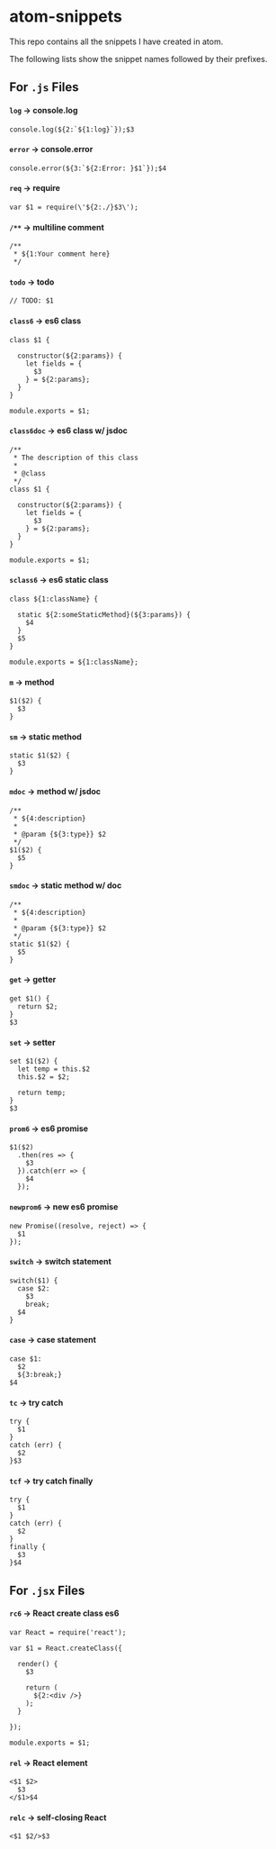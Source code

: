 # atom-snippets

This repo contains all the snippets I have created in atom.

The following lists show the snippet names followed by their prefixes.

## For `.js` Files

#### `log` -> console.log
```
console.log(${2:`${1:log}`});$3
```

#### `error` -> console.error
```
console.error(${3:`${2:Error: }$1`});$4
```

#### `req` -> require
```
var $1 = require(\'${2:./}$3\');
```

#### `/**` -> multiline comment
```
/**
 * ${1:Your comment here}
 */
```

#### `todo` -> todo
```
// TODO: $1
```

#### `class6` -> es6 class
```
class $1 {

  constructor(${2:params}) {
    let fields = {
      $3
    } = ${2:params};
  }
}

module.exports = $1;
```

#### `class6doc` -> es6 class w/ jsdoc
```
/**
 * The description of this class
 *
 * @class
 */
class $1 {

  constructor(${2:params}) {
    let fields = {
      $3
    } = ${2:params};
  }
}

module.exports = $1;
```

#### `sclass6` -> es6 static class
```
class ${1:className} {

  static ${2:someStaticMethod}(${3:params}) {
    $4
  }
  $5
}

module.exports = ${1:className};
```

#### `m` -> method
```
$1($2) {
  $3
}
```

#### `sm` -> static method
```
static $1($2) {
  $3
}
```

#### `mdoc` -> method w/ jsdoc
```
/**
 * ${4:description}
 *
 * @param {${3:type}} $2
 */
$1($2) {
  $5
}
```

#### `smdoc` -> static method w/ doc
```
/**
 * ${4:description}
 *
 * @param {${3:type}} $2
 */
static $1($2) {
  $5
}
```

#### `get` -> getter
```
get $1() {
  return $2;
}
$3
```

#### `set` -> setter
```
set $1($2) {
  let temp = this.$2
  this.$2 = $2;

  return temp;
}
$3
```

#### `prom6` -> es6 promise
```
$1($2)
  .then(res => {
    $3
  }).catch(err => {
    $4
  });
```

#### `newprom6` -> new es6 promise
```
new Promise((resolve, reject) => {
  $1
});
```

#### `switch` -> switch statement
```
switch($1) {
  case $2:
    $3
    break;
  $4
}
```

#### `case` -> case statement
```
case $1:
  $2
  ${3:break;}
$4
```

#### `tc` -> try catch
```
try {
  $1
}
catch (err) {
  $2
}$3
```

#### `tcf` -> try catch finally
```
try {
  $1
}
catch (err) {
  $2
}
finally {
  $3
}$4
```



## For `.jsx` Files

#### `rc6` -> React create class es6
```
var React = require('react');

var $1 = React.createClass({

  render() {
    $3

    return (
      ${2:<div />}
    );
  }

});

module.exports = $1;
```

#### `rel` -> React element
```
<$1 $2>
  $3
</$1>$4
```

#### `relc` -> self-closing React
```
<$1 $2/>$3
```
